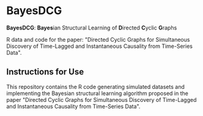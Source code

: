 # BayesDCG

**BayesDCG**: **Bayes**ian Structural Learning of **D**irected **C**yclic **G**raphs

R data and code for the paper:
"Directed Cyclic Graphs for Simultaneous Discovery of Time-Lagged and Instantaneous Causality from Time-Series Data".

## Instructions for Use

This repository contains the R code generating simulated datasets and implementing the Bayesian structural learning algorithm proposed in the paper "Directed Cyclic Graphs for Simultaneous Discovery of Time-Lagged and Instantaneous Causality from Time-Series Data".
